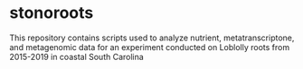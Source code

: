 # stonoroots
This repository contains scripts used to analyze nutrient, metatranscriptone, and metagenomic data for an experiment conducted on Loblolly roots from 2015-2019 in coastal South Carolina

